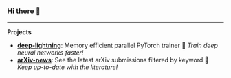 ### Hi there 👋

---

**Projects**
- [**deep-lightning**][deeplightning]: Memory efficient parallel PyTorch trainer :mega: *Train deep neural networks faster!*
- [**arXiv-news**][arxiv-news]: See the latest arXiv submissions filtered by keyword :mega: *Keep up-to-date with the literature!*


[arxiv-news]: https://github.com/pme0/arxiv-news
[deeplightning]: https://github.com/pme0/deep-lightning



<!--
**pme0/pme0** is a ✨ _special_ ✨ repository because its `README.md` (this file) appears on your GitHub profile.

Here are some ideas to get you started:

- 🔭 I’m currently working on ...
- 🌱 I’m currently learning ...
- 👯 I’m looking to collaborate on ...
- 🤔 I’m looking for help with ...
- 💬 Ask me about ...
- 📫 How to reach me: ...
- 😄 Pronouns: ...
- ⚡ Fun fact: ...

https://github.com/markdown-templates/markdown-emojis

-->
